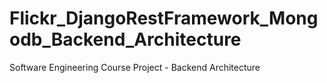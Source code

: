 # Flickr_DjangoRestFramework_Mongodb_Backend_Architecture
Software Engineering Course Project - Backend Architecture
